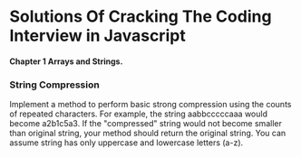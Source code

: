 # Solutions Of Cracking The Coding Interview in Javascript

#### Chapter 1 Arrays and Strings.

### String Compression

Implement a method to perform basic strong compression using the counts of repeated characters.
For example, the string aabbcccccaaa would become a2b1c5a3. If the "compressed" string would not become smaller than original string, your method should return the original string. You can assume string has only uppercase and lowercase letters (a-z).
